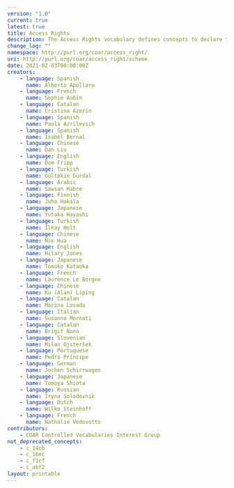 ```yaml
---
version: "1.0"
current: true
latest: true
title: Access Rights
description: The Access Rights vocabulary defines concepts to declare the access status of a resource. Multilingual labels regard regional distinctions in language and term.
change_log: ""
namespace: http://purl.org/coar/access_right/
uri: http://purl.org/coar/access_right/scheme
date: 2021-02-03T00:00:00Z
creators:
    - language: Spanish
      name: Alberto Apollaro
    - language: French
      name: Sophie Aubin
    - language: Catalan
      name: Cristina Azorín
    - language: Spanish
      name: Paola Azrilevich
    - language: Spanish
      name: Isabel Bernal
    - language: Chinese
      name: Dan Liu
    - language: English
      name: Dom Fripp
    - language: Turkish
      name: Gültekin Gürdal
    - language: Arabic
      name: Sawsan Habre
    - language: Finnish
      name: Juha Hakala
    - language: Japanese
      name: Yutaka Hayashi
    - language: Turkish
      name: Ilkay Holt
    - language: Chinese
      name: Nie Hua
    - language: English
      name: Hilary Jones
    - language: Japanese
      name: Tomoko Kataoka
    - language: French
      name: Laurence Le Borgne
    - language: Chinese
      name: Ku (Alan) Liping
    - language: Catalan
      name: Marina Losada
    - language: Italian
      name: Susanna Mornati
    - language: Catalan
      name: Brigit Nonó
    - language: Slovenian
      name: Milan Ojsteršek
    - language: Portuguese
      name: Pedro Príncipe
    - language: German
      name: Jochen Schirrwagen
    - language: Japanese
      name: Tomoya Shiota
    - language: Russian
      name: Iryna Solodovnik
    - language: Dutch
      name: Wilko Steinhoff
    - language: French
      name: Nathalie Vedovotto
contributors:
    - COAR Controlled Vocabularies Interest Group
not_deprecated_concepts:
    - c_14cb
    - c_16ec
    - c_f1cf
    - c_abf2
layout: printable
---
```



